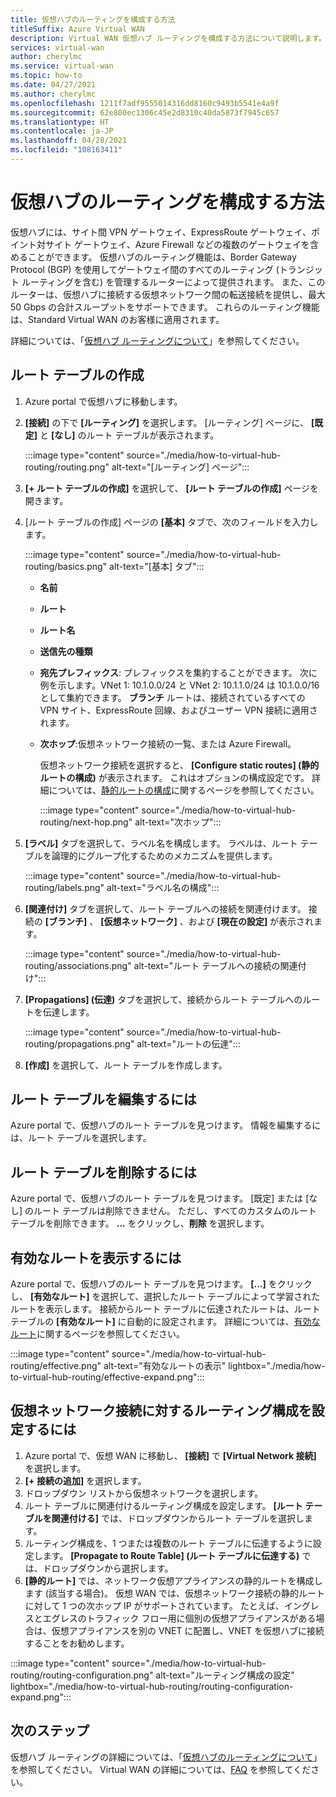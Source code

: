 ```yaml
---
title: 仮想ハブのルーティングを構成する方法
titleSuffix: Azure Virtual WAN
description: Virtual WAN 仮想ハブ ルーティングを構成する方法について説明します。
services: virtual-wan
author: cherylmc
ms.service: virtual-wan
ms.topic: how-to
ms.date: 04/27/2021
ms.author: cherylmc
ms.openlocfilehash: 1211f7adf9555014316dd8160c9493b5541e4a9f
ms.sourcegitcommit: 62e800ec1306c45e2d8310c40da5873f7945c657
ms.translationtype: HT
ms.contentlocale: ja-JP
ms.lasthandoff: 04/28/2021
ms.locfileid: "108163411"
---
```

# <a name="how-to-configure-virtual-hub-routing"></a>仮想ハブのルーティングを構成する方法

仮想ハブには、サイト間 VPN ゲートウェイ、ExpressRoute ゲートウェイ、ポイント対サイト ゲートウェイ、Azure Firewall などの複数のゲートウェイを含めることができます。 仮想ハブのルーティング機能は、Border Gateway Protocol (BGP) を使用してゲートウェイ間のすべてのルーティング (トランジット ルーティングを含む) を管理するルーターによって提供されます。 また、このルーターは、仮想ハブに接続する仮想ネットワーク間の転送接続を提供し、最大 50 Gbps の合計スループットをサポートできます。 これらのルーティング機能は、Standard Virtual WAN のお客様に適用されます。

詳細については、「[仮想ハブ ルーティングについて](about-virtual-hub-routing.md)」を参照してください。

## <a name="create-a-route-table"></a><a name="create-table"></a>ルート テーブルの作成

1. Azure portal で仮想ハブに移動します。
2. **[接続]** の下で **[ルーティング]** を選択します。 [ルーティング] ページに、 **[既定]** と **[なし]** のルート テーブルが表示されます。

   :::image type="content" source="./media/how-to-virtual-hub-routing/routing.png" alt-text="[ルーティング] ページ":::
3. **[+ ルート テーブルの作成]** を選択して、 **[ルート テーブルの作成]** ページを開きます。
4. [ルート テーブルの作成] ページの **[基本]** タブで、次のフィールドを入力します。

   :::image type="content" source="./media/how-to-virtual-hub-routing/basics.png" alt-text="[基本] タブ":::

   * **名前**
   * **ルート**
   * **ルート名**
   * **送信先の種類**
   * **宛先プレフィックス**: プレフィックスを集約することができます。 次に例を示します。VNet 1: 10.1.0.0/24 と VNet 2: 10.1.1.0/24 は 10.1.0.0/16 として集約できます。 **ブランチ** ルートは、接続されているすべての VPN サイト、ExpressRoute 回線、およびユーザー VPN 接続に適用されます。
   * **次ホップ**:仮想ネットワーク接続の一覧、または Azure Firewall。

     仮想ネットワーク接続を選択すると、 **[Configure static routes] (静的ルートの構成)** が表示されます。 これはオプションの構成設定です。 詳細については、[静的ルートの構成](about-virtual-hub-routing.md#static)に関するページを参照してください。

      :::image type="content" source="./media/how-to-virtual-hub-routing/next-hop.png" alt-text="次ホップ":::

5. **[ラベル]** タブを選択して、ラベル名を構成します。 ラベルは、ルート テーブルを論理的にグループ化するためのメカニズムを提供します。

    :::image type="content" source="./media/how-to-virtual-hub-routing/labels.png" alt-text="ラベル名の構成":::

6. **[関連付け]** タブを選択して、ルート テーブルへの接続を関連付けます。
接続の **[ブランチ]** 、 **[仮想ネットワーク]** 、および **[現在の設定]** が表示されます。

    :::image type="content" source="./media/how-to-virtual-hub-routing/associations.png" alt-text="ルート テーブルへの接続の関連付け":::

7. **[Propagations] (伝達)** タブを選択して、接続からルート テーブルへのルートを伝達します。

    :::image type="content" source="./media/how-to-virtual-hub-routing/propagations.png" alt-text="ルートの伝達":::

8. **[作成]** を選択して、ルート テーブルを作成します。

## <a name="to-edit-a-route-table"></a><a name="edit-table"></a>ルート テーブルを編集するには

Azure portal で、仮想ハブのルート テーブルを見つけます。 情報を編集するには、ルート テーブルを選択します。

## <a name="to-delete-a-route-table"></a><a name="delete-table"></a>ルート テーブルを削除するには

Azure portal で、仮想ハブのルート テーブルを見つけます。 [既定] または [なし] のルート テーブルは削除できません。 ただし、すべてのカスタムのルート テーブルを削除できます。 **...** をクリックし、**削除** を選択します。

## <a name="to-view-effective-routes"></a><a name="view-routes"></a>有効なルートを表示するには

Azure portal で、仮想ハブのルート テーブルを見つけます。 **[...]** をクリックし、 **[有効なルート]** を選択して、選択したルート テーブルによって学習されたルートを表示します。 接続からルート テーブルに伝達されたルートは、ルート テーブルの **[有効なルート]** に自動的に設定されます。 詳細については、[有効なルート](effective-routes-virtual-hub.md)に関するページを参照してください。

:::image type="content" source="./media/how-to-virtual-hub-routing/effective.png" alt-text="有効なルートの表示" lightbox="./media/how-to-virtual-hub-routing/effective-expand.png":::

## <a name="to-set-up-routing-configuration-for-a-virtual-network-connection"></a><a name="routing-configuration"></a>仮想ネットワーク接続に対するルーティング構成を設定するには

1. Azure portal で、仮想 WAN に移動し、 **[接続]** で **[Virtual Network 接続]** を選択します。
1. **[+ 接続の追加]** を選択します。
1. ドロップダウン リストから仮想ネットワークを選択します。
1. ルート テーブルに関連付けるルーティング構成を設定します。 **[ルート テーブルを関連付ける]** では、ドロップダウンからルート テーブルを選択します。
1. ルーティング構成を、1 つまたは複数のルート テーブルに伝達するように設定します。 **[Propagate to Route Table] (ルート テーブルに伝達する)** では、ドロップダウンから選択します。
1. **[静的ルート]** では、ネットワーク仮想アプライアンスの静的ルートを構成します (該当する場合)。 仮想 WAN では、仮想ネットワーク接続の静的ルートに対して 1 つの次ホップ IP がサポートされています。 たとえば、イングレスとエグレスのトラフィック フロー用に個別の仮想アプライアンスがある場合は、仮想アプライアンスを別の VNET に配置し、VNET を仮想ハブに接続することをお勧めします。


:::image type="content" source="./media/how-to-virtual-hub-routing/routing-configuration.png" alt-text="ルーティング構成の設定" lightbox="./media/how-to-virtual-hub-routing/routing-configuration-expand.png":::

## <a name="next-steps"></a>次のステップ

仮想ハブ ルーティングの詳細については、「[仮想ハブのルーティングについて](about-virtual-hub-routing.md)」を参照してください。
Virtual WAN の詳細については、[FAQ](virtual-wan-faq.md) を参照してください。
